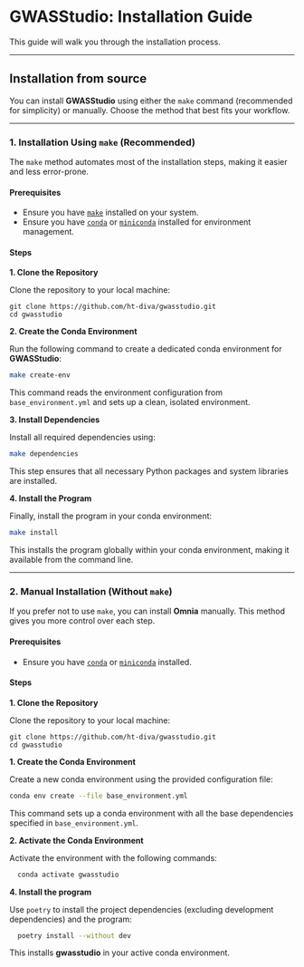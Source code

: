 # **GWASStudio: Installation Guide**

This guide will walk you through the installation process.

---

## **Installation from source**

You can install **GWASStudio** using either the `make` command (recommended for simplicity) or manually. Choose the method that best fits your workflow.

---

### **1. Installation Using `make` (Recommended)**

The `make` method automates most of the installation steps, making it easier and less error-prone.

#### **Prerequisites**
- Ensure you have [`make`](https://www.gnu.org/software/make/) installed on your system.
- Ensure you have [`conda`](https://docs.conda.io/en/latest/) or [`miniconda`](https://docs.conda.io/en/latest/miniconda.html) installed for environment management.

#### **Steps**
**1. Clone the Repository**

Clone the repository to your local machine:
```shell
git clone https://github.com/ht-diva/gwasstudio.git
cd gwasstudio
```

**2. Create the Conda Environment**

Run the following command to create a dedicated conda environment for **GWASStudio**:

```sh
make create-env
```

This command reads the environment configuration from `base_environment.yml` and sets up a clean, isolated environment.

**3. Install Dependencies**

Install all required dependencies using:
```sh
make dependencies
```
This step ensures that all necessary Python packages and system libraries are installed.

**4. Install the Program**

Finally, install the program in your conda environment:
```sh
make install
```
This installs the program globally within your conda environment, making it available from the command line.

---

### **2. Manual Installation (Without `make`)**

If you prefer not to use `make`, you can install **Omnia** manually. This method gives you more control over each step.

#### **Prerequisites**
- Ensure you have [`conda`](https://docs.conda.io/en/latest/) or [`miniconda`](https://docs.conda.io/en/latest/miniconda.html) installed.

#### **Steps**
**1. Clone the Repository**

Clone the repository to your local machine:
```shell
git clone https://github.com/ht-diva/gwasstudio.git
cd gwasstudio
```

**1. Create the Conda Environment**

Create a new conda environment using the provided configuration file:
```sh
conda env create --file base_environment.yml
```
This command sets up a conda environment with all the base dependencies specified in `base_environment.yml`.

**2. Activate the Conda Environment**

Activate the environment with the following commands:
```sh
  conda activate gwasstudio
```

**4. Install the program**

Use `poetry` to install the project dependencies (excluding development dependencies) and the program:
```sh
  poetry install --without dev
```
This installs **gwasstudio** in your active conda environment.
